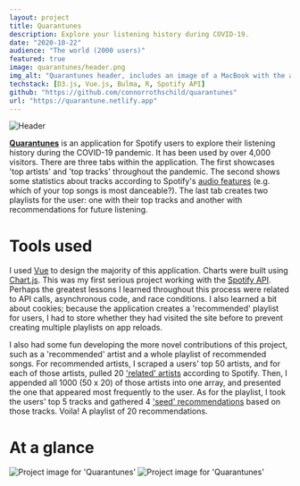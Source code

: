 ```yaml
---
layout: project
title: Quarantunes
description: Explore your listening history during COVID-19.
date: "2020-10-22"
audience: "The world (2000 users)"
featured: true
image: quarantunes/header.png
img_alt: "Quarantunes header, includes an image of a MacBook with the application open."
techstack: [D3.js, Vue.js, Bulma, R, Spotify API]
github: "https://github.com/connorrothschild/quarantunes"
url: "https://quarantune.netlify.app"
---
```


<script>
import Image from "$lib/Global/Image.svelte"
</script>

<Image href="https://quarantune.netlify.app" src="/v4/images/project/quarantunes/header.png" alt="Header"></Image>



[**Quarantunes**](https://quarantune.netlify.app) is an application for Spotify users to explore their listening history during the COVID-19 pandemic. It has been used by over 4,000 visitors.
There are three tabs within the application.
The first showcases 'top artists' and 'top tracks' throughout the pandemic.
The second shows some statistics about tracks according to Spotify's [audio features](https://developer.spotify.com/documentation/web-api/reference/#endpoint-get-audio-features) (e.g. which of your top songs is most danceable?).
The last tab creates two playlists for the user: one with their top tracks and another with recommendations for future listening.

# Tools used

I used [Vue](https://vuejs.org/) to design the majority of this application. Charts were built using [Chart.js](https://www.chartjs.org/). This was my first serious project working with the [Spotify API](https://developer.spotify.com/documentation/web-api/). Perhaps the greatest lessons I learned throughout this process were related to API calls, asynchronous code, and race conditions. I also learned a bit about cookies; because the application creates a 'recommended' playlist for users, I had to store whether they had visited the site before to prevent creating multiple playlists on app reloads.

I also had some fun developing the more novel contributions of this project, such as a 'recommended' artist and a whole playlist of recommended songs. For recommended artists, I scraped a users' top 50 artists, and for each of those artists, pulled 20 ['related' artists](https://developer.spotify.com/documentation/web-api/reference/#endpoint-get-an-artists-related-artists) according to Spotify. Then, I appended all 1000 (50 x 20) of those artists into one array, and presented the one that appeared most frequently to the user. As for the playlist, I took the users' top 5 tracks and gathered 4 ['seed' recommendations](https://developer.spotify.com/console/get-recommendations/) based on those tracks. Voila! A playlist of 20 recommendations.

# At a glance

<Image style="box-shadow: none;" src="/v4/images/project/quarantunes/macbook.png" alt="Project image for 'Quarantunes'"></Image>
<Image style="box-shadow: none;" src="/v4/images/project/quarantunes/side-by-side.png" alt="Project image for 'Quarantunes'"></Image>

